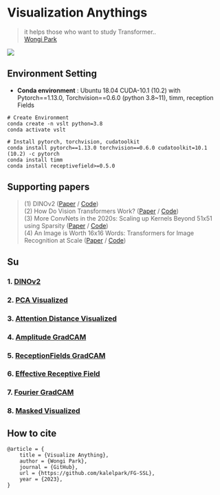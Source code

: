 # Visualization Anythings 
> it helps those who want to study Transformer.. <br/>
> [Wongi Park](https://www.linkedin.com/in/wongipark/) <br/>

![](pngs/Visualization.png)

## Environment Setting
- **Conda environment**
: Ubuntu 18.04 CUDA-10.1 (10.2) with Pytorch==1.13.0, Torchvision==0.6.0 (python 3.8~11), timm, reception Fields<br/>
```
# Create Environment
conda create -n vslt python=3.8
conda activate vslt

# Install pytorch, torchvision, cudatoolkit
conda install pytorch==1.13.0 torchvision==0.6.0 cudatoolkit=10.1 (10.2) -c pytorch
conda install timm
conda install receptivefield>=0.5.0
```

## Supporting papers

> (1) DINOv2  ([Paper](https://arxiv.org/abs/2304.07193) / [Code](https://github.com/facebookresearch/dinov2)) <br/>
> (2) How Do Vision Transformers Work? ([Paper](https://arxiv.org/abs/2202.06709) / [Code](https://github.com/xxxnell/how-do-vits-work/tree/transformer)) <br/>
> (3) More ConvNets in the 2020s: Scaling up Kernels Beyond 51x51 using Sparsity ([Paper](https://arxiv.org/abs/2207.03620) / [Code](https://github.com/VITA-Group/SLaK)) <br/>
> (4) An Image is Worth 16x16 Words: Transformers for Image Recognition at Scale ([Paper](https://arxiv.org/abs/2010.11929) / [Code](https://github.com/lucidrains/vit-pytorch)) <br/>


## Su
### 1. [DINOv2](https://arxiv.org/abs/2304.07193)
### 2. [PCA Visualized](https://github.com/purnasai/Dino_V2)
### 3. [Attention Distance Visualized](https://github.com/all-things-vits/code-samples)
### 4. [Amplitude GradCAM](https://github.com/all-things-vits/code-samples)
### 5. [ReceptionFields GradCAM](https://github.com/shelfwise/receptivefield/blob/master/notebooks/minimal_example_with_pytorch_API.ipynb)
### 6. [Effective Receptive Field](hhttps://github.com/DingXiaoH/RepLKNet-pytorch/blob/main/erf/visualize_erf.py)
### 7. [Fourier GradCAM](https://github.com/xxxnell/how-do-vits-work/blob/transformer/fourier_analysis.ipynb)
### 8. [Masked Visualized](https://github.com/youweiliang/evit/blob/master/visualize_mask.py)

## How to cite
```
@article = {
    title = {Visualize Anything},
    author = {Wongi Park},
    journal = {GitHub},
    url = {https://github.com/kalelpark/FG-SSL},
    year = {2023},
}
```